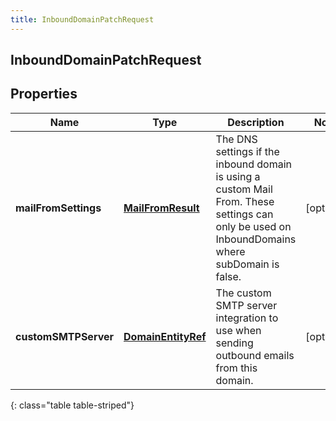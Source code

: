 ```yaml
---
title: InboundDomainPatchRequest
---
```


## InboundDomainPatchRequest

## Properties

| Name                 | Type                                                           | Description                                                                                                                                     | Notes      |
| -------------------- | -------------------------------------------------------------- | ----------------------------------------------------------------------------------------------------------------------------------------------- | ---------- |
| **mailFromSettings** | <!----><!---->[**MailFromResult**](MailFromResult.md)<!---->   | The DNS settings if the inbound domain is using a custom Mail From. These settings can only be used on InboundDomains where subDomain is false. | [optional] |
| **customSMTPServer** | <!----><!---->[**DomainEntityRef**](DomainEntityRef.md)<!----> | The custom SMTP server integration to use when sending outbound emails from this domain.                                                        | [optional] |

{: class="table table-striped"}
